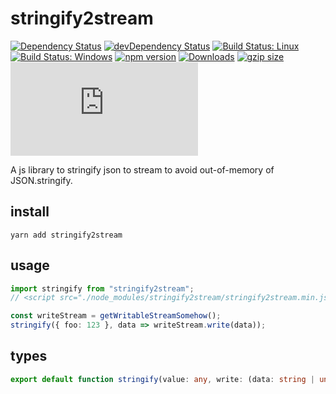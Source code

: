 # stringify2stream

[![Dependency Status](https://david-dm.org/plantain-00/stringify2stream.svg)](https://david-dm.org/plantain-00/stringify2stream)
[![devDependency Status](https://david-dm.org/plantain-00/stringify2stream/dev-status.svg)](https://david-dm.org/plantain-00/stringify2stream#info=devDependencies)
[![Build Status: Linux](https://travis-ci.org/plantain-00/stringify2stream.svg?branch=master)](https://travis-ci.org/plantain-00/stringify2stream)
[![Build Status: Windows](https://ci.appveyor.com/api/projects/status/github/plantain-00/stringify2stream?branch=master&svg=true)](https://ci.appveyor.com/project/plantain-00/stringify2stream/branch/master)
[![npm version](https://badge.fury.io/js/stringify2stream.svg)](https://badge.fury.io/js/stringify2stream)
[![Downloads](https://img.shields.io/npm/dm/stringify2stream.svg)](https://www.npmjs.com/package/stringify2stream)
[![gzip size](https://img.badgesize.io/https://unpkg.com/stringify2stream?compression=gzip)](https://unpkg.com/stringify2stream)
[![type-coverage](https://img.shields.io/badge/dynamic/json.svg?label=type-coverage&prefix=%E2%89%A5&suffix=%&query=$.typeCoverage.atLeast&uri=https%3A%2F%2Fraw.githubusercontent.com%2Fplantain-00%2Fstringify2stream%2Fmaster%2Fpackage.json)](https://github.com/plantain-00/stringify2stream)

A js library to stringify json to stream to avoid out-of-memory of JSON.stringify.

## install

`yarn add stringify2stream`

## usage

```ts
import stringify from "stringify2stream";
// <script src="./node_modules/stringify2stream/stringify2stream.min.js"></script>

const writeStream = getWritableStreamSomehow();
stringify({ foo: 123 }, data => writeStream.write(data));
```

## types

```ts
export default function stringify(value: any, write: (data: string | undefined) => void, replacer?: ((key: string, value: any) => any) | (number | string)[] | null, space?: string | number): void
```
